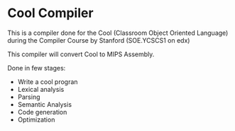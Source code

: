 # Cool Compiler

This is a compiler done for the Cool (Classroom Object Oriented Language) during the Compiler Course by Stanford (SOE.YCSCS1 on edx)

This compiler will convert Cool to MIPS Assembly.

Done in few stages:
  - Write a cool progran
  - Lexical analysis
  - Parsing
  - Semantic Analysis
  - Code generation
  - Optimization
